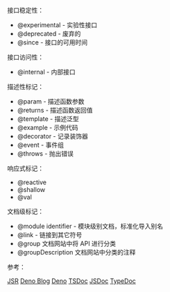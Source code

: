 接口稳定性：

- @experimental - 实验性接口
- @deprecated - 废弃的
- @since - 接口的可用时间

接口访问性：

- @internal - 内部接口

描述性标记：

- @param - 描述函数参数
- @returns - 描述函数返回值
- @template - 描述泛型
- @example - 示例代码
- @decorator - 记录装饰器
- @event - 事件组
- @throws - 抛出错误

响应式标记：

- @reactive
- @shallow
- @val

文档级标记：

- @module identifier - 模块级别文档，标准化导入别名
- @link - 链接到其它符号
- @group 文档网站中将 API 进行分类
- @groupDescription 文档网站中分类的注释

参考：

[JSR](https://jsr.io/docs/writing-docs)
[Deno Blog](https://deno.com/blog/document-javascript-package)
[Deno](https://docs.deno.com/runtime/reference/cli/doc/#supported-jsdoc-features-and-tags)
[TSDoc](https://tsdoc.org/)
[JSDoc](https://jsdoc.app/)
[TypeDoc](https://typedoc.org/)
